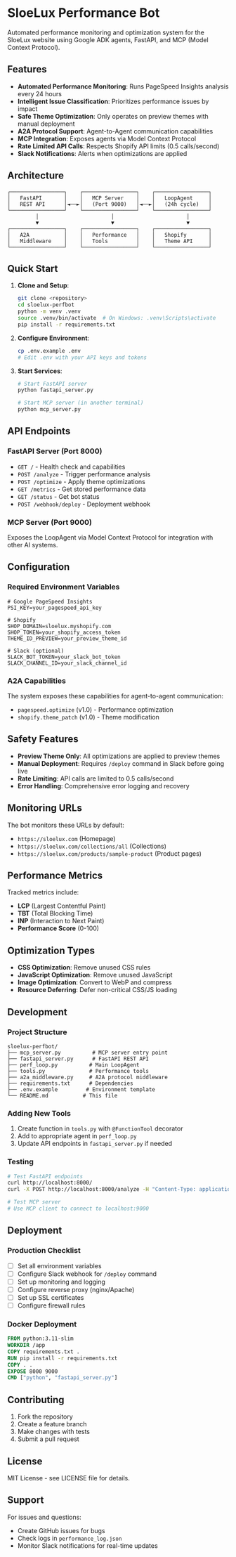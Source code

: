 # SloeLux Performance Bot

Automated performance monitoring and optimization system for the SloeLux website using Google ADK agents, FastAPI, and MCP (Model Context Protocol).

## Features

- **Automated Performance Monitoring**: Runs PageSpeed Insights analysis every 24 hours
- **Intelligent Issue Classification**: Prioritizes performance issues by impact
- **Safe Theme Optimization**: Only operates on preview themes with manual deployment
- **A2A Protocol Support**: Agent-to-Agent communication capabilities
- **MCP Integration**: Exposes agents via Model Context Protocol
- **Rate Limited API Calls**: Respects Shopify API limits (0.5 calls/second)
- **Slack Notifications**: Alerts when optimizations are applied

## Architecture

```
┌─────────────────┐    ┌─────────────────┐    ┌─────────────────┐
│   FastAPI       │    │   MCP Server    │    │   LoopAgent     │
│   REST API      │◄──►│   (Port 9000)   │◄──►│   (24h cycle)   │
└─────────────────┘    └─────────────────┘    └─────────────────┘
         │                       │                       │
         ▼                       ▼                       ▼
┌─────────────────┐    ┌─────────────────┐    ┌─────────────────┐
│   A2A           │    │   Performance   │    │   Shopify       │
│   Middleware    │    │   Tools         │    │   Theme API     │
└─────────────────┘    └─────────────────┘    └─────────────────┘
```

## Quick Start

1. **Clone and Setup**:
   ```bash
   git clone <repository>
   cd sloelux-perfbot
   python -m venv .venv
   source .venv/bin/activate  # On Windows: .venv\Scripts\activate
   pip install -r requirements.txt
   ```

2. **Configure Environment**:
   ```bash
   cp .env.example .env
   # Edit .env with your API keys and tokens
   ```

3. **Start Services**:
   ```bash
   # Start FastAPI server
   python fastapi_server.py
   
   # Start MCP server (in another terminal)
   python mcp_server.py
   ```

## API Endpoints

### FastAPI Server (Port 8000)

- `GET /` - Health check and capabilities
- `POST /analyze` - Trigger performance analysis
- `POST /optimize` - Apply theme optimizations
- `GET /metrics` - Get stored performance data
- `GET /status` - Get bot status
- `POST /webhook/deploy` - Deployment webhook

### MCP Server (Port 9000)

Exposes the LoopAgent via Model Context Protocol for integration with other AI systems.

## Configuration

### Required Environment Variables

```env
# Google PageSpeed Insights
PSI_KEY=your_pagespeed_api_key

# Shopify
SHOP_DOMAIN=sloelux.myshopify.com
SHOP_TOKEN=your_shopify_access_token
THEME_ID_PREVIEW=your_preview_theme_id

# Slack (optional)
SLACK_BOT_TOKEN=your_slack_bot_token
SLACK_CHANNEL_ID=your_slack_channel_id
```

### A2A Capabilities

The system exposes these capabilities for agent-to-agent communication:

- `pagespeed.optimize` (v1.0) - Performance optimization
- `shopify.theme_patch` (v1.0) - Theme modification

## Safety Features

- **Preview Theme Only**: All optimizations are applied to preview themes
- **Manual Deployment**: Requires `/deploy` command in Slack before going live
- **Rate Limiting**: API calls are limited to 0.5 calls/second
- **Error Handling**: Comprehensive error logging and recovery

## Monitoring URLs

The bot monitors these URLs by default:

- `https://sloelux.com` (Homepage)
- `https://sloelux.com/collections/all` (Collections)
- `https://sloelux.com/products/sample-product` (Product pages)

## Performance Metrics

Tracked metrics include:

- **LCP** (Largest Contentful Paint)
- **TBT** (Total Blocking Time)
- **INP** (Interaction to Next Paint)
- **Performance Score** (0-100)

## Optimization Types

- **CSS Optimization**: Remove unused CSS rules
- **JavaScript Optimization**: Remove unused JavaScript
- **Image Optimization**: Convert to WebP and compress
- **Resource Deferring**: Defer non-critical CSS/JS loading

## Development

### Project Structure

```
sloelux-perfbot/
├── mcp_server.py          # MCP server entry point
├── fastapi_server.py      # FastAPI REST API
├── perf_loop.py          # Main LoopAgent
├── tools.py              # Performance tools
├── a2a_middleware.py     # A2A protocol middleware
├── requirements.txt      # Dependencies
├── .env.example         # Environment template
└── README.md           # This file
```

### Adding New Tools

1. Create function in `tools.py` with `@FunctionTool` decorator
2. Add to appropriate agent in `perf_loop.py`
3. Update API endpoints in `fastapi_server.py` if needed

### Testing

```bash
# Test FastAPI endpoints
curl http://localhost:8000/
curl -X POST http://localhost:8000/analyze -H "Content-Type: application/json" -d '{"urls": ["https://sloelux.com"]}'

# Test MCP server
# Use MCP client to connect to localhost:9000
```

## Deployment

### Production Checklist

- [ ] Set all environment variables
- [ ] Configure Slack webhook for `/deploy` command
- [ ] Set up monitoring and logging
- [ ] Configure reverse proxy (nginx/Apache)
- [ ] Set up SSL certificates
- [ ] Configure firewall rules

### Docker Deployment

```dockerfile
FROM python:3.11-slim
WORKDIR /app
COPY requirements.txt .
RUN pip install -r requirements.txt
COPY . .
EXPOSE 8000 9000
CMD ["python", "fastapi_server.py"]
```

## Contributing

1. Fork the repository
2. Create a feature branch
3. Make changes with tests
4. Submit a pull request

## License

MIT License - see LICENSE file for details.

## Support

For issues and questions:
- Create GitHub issues for bugs
- Check logs in `performance_log.json`
- Monitor Slack notifications for real-time updates 